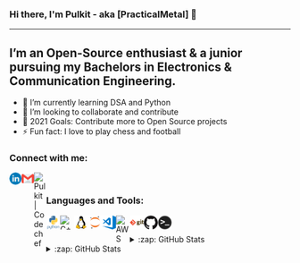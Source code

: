 ### Hi there, I'm Pulkit - aka [PracticalMetal] 👋

---

##  I’m an Open-Source enthusiast & a junior pursuing my Bachelors in Electronics & Communication Engineering.

- 🌱 I’m currently learning DSA and Python
- 👯 I’m looking to collaborate and contribute
- 🥅 2021 Goals: Contribute more to Open Source projects
- ⚡ Fun fact: I love to play chess and football



### Connect with me:


[<img align="left" alt="Pulkit | LinkedIn" width="22px" src="https://github.com/aanu1143/aanu1143/blob/master/images/linkedin.png?raw=true" />][linkedin]
[<img align="left" alt="Pulkit | E-Mail" width="22px" src="https://github.com/aanu1143/aanu1143/blob/master/images/email.png?raw=true" />][email]
[<img align="left" alt="Pulkit | Codechef" width="22px" src="https://cdn.jsdelivr.net/npm/simple-icons@v3/icons/codechef.svg" />][codechef]






<br />

### Languages and Tools:

<img align="left" src="https://raw.githubusercontent.com/devicons/devicon/master/icons/python/python-original-wordmark.svg" alt="Python" width="25" height="25" />
<img align="left" src="https://user-images.githubusercontent.com/73461832/124395200-69e15880-dd20-11eb-8639-b01742e4bc18.png" alt="C++" width="25" height="25" />
<img align="left" src="https://raw.githubusercontent.com/github/explore/80688e429a7d4ef2fca1e82350fe8e3517d3494d/topics/linux/linux.png" alt="Linux" width="25" height="25"/>
<img align="left" src="https://raw.githubusercontent.com/github/explore/80688e429a7d4ef2fca1e82350fe8e3517d3494d/topics/jupyter-notebook/jupyter-notebook.png" alt="Jupyter" width="25" height="25"/>
<img align="left" alt="Visual Studio Code" width="25px" src="https://raw.githubusercontent.com/github/explore/80688e429a7d4ef2fca1e82350fe8e3517d3494d/topics/visual-studio-code/visual-studio-code.png" />
<img align="left" alt="AWS" width="25px" src="https://raw.githubusercontent.com/dereknguyen269/dereknguyen269/master/images/aws.png" />


<img align="left" alt="Git" width="25px" src="https://raw.githubusercontent.com/github/explore/80688e429a7d4ef2fca1e82350fe8e3517d3494d/topics/git/git.png" />
<img align="left" alt="GitHub" width="25px" src="https://raw.githubusercontent.com/github/explore/78df643247d429f6cc873026c0622819ad797942/topics/github/github.png" />
<img align="left" alt="Terminal" width="25px" src="https://raw.githubusercontent.com/github/explore/80688e429a7d4ef2fca1e82350fe8e3517d3494d/topics/terminal/terminal.png" />

<br />
<br />

<details>
  <summary>:zap: GitHub Stats</summary>
  

  <img align="left" alt="PracticalMetal's GitHub Stats" src="https://github-readme-streak-stats.herokuapp.com/?user=PracticalMetal&theme=nightowl&currStreakLabel=DDA523" />

</details>



<details>
  <summary>:zap: GitHub Stats</summary>
  

  <img align="left" alt="PracticalMetal's GitHub Stats" src="https://github-readme-stats.vercel.app/api?username=PracticalMetal&&show_icons=true&title_color=ffffff&icon_color=bb2acf&text_color=daf7dc&bg_color=151515" />

</details>

[website]: https://codeSTACKr.com
[course]: http://vsCodeHero.com
[twitter]: https://twitter.com/codeSTACKr
[youtube]: https://youtube.com/codeSTACKr
[instagram]: https://instagram.com/codeSTACKr
[linkedin]: www.linkedin.com/in/2pulkit2
[webdevplaylist]: https://www.youtube.com/playlist?list=PLkwxH9e_vrAJ0WbEsFA9W3I1W-g_BTsbt
[jsplaylist]: https://www.youtube.com/playlist?list=PLkwxH9e_vrALRJKu7wfXby3MKeflhTu6B
[cssplaylist]: https://www.youtube.com/playlist?list=PLkwxH9e_vrALSdvZuEh6gqQdmDoDIoqz4
[reactplaylist]: https://www.youtube.com/playlist?list=PLkwxH9e_vrAK4TdffpxKY3QGyHCpxFcQ0
[email]: mailto:2pulkit2@gmail.com
[codechef]:https://www.codechef.com/users/practicalmetal